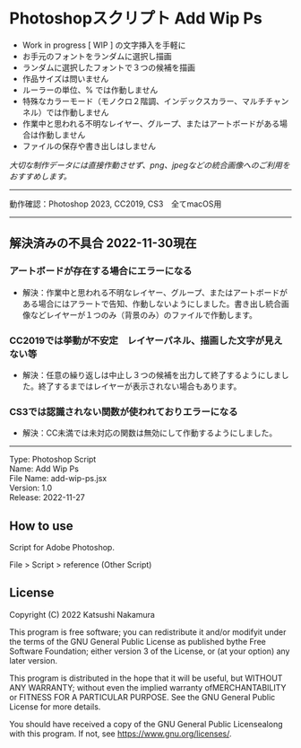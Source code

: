 # Photoshopスクリプト Add Wip Ps

- Work in progress [ WIP ] の文字挿入を手軽に
- お手元のフォントをランダムに選択し描画
- ランダムに選択したフォントで３つの候補を描画
- 作品サイズは問いません
- ルーラーの単位、% では作動しません
- 特殊なカラーモード（モノクロ２階調、インデックスカラー、マルチチャンネル）では作動しません
- 作業中と思われる不明なレイヤー、グループ、またはアートボードがある場合は作動しません
- ファイルの保存や書き出しはしません

*大切な制作データには直接作動させず、png、jpegなどの統合画像へのご利用をおすすめします。*

---

動作確認：Photoshop 2023, CC2019, CS3　全てmacOS用

---

## 解決済みの不具合 2022-11-30現在

### アートボードが存在する場合にエラーになる
- 解決：作業中と思われる不明なレイヤー、グループ、またはアートボードがある場合にはアラートで告知、作動しないようにしました。書き出し統合画像などレイヤーが１つのみ（背景のみ）のファイルで作動します。

### CC2019では挙動が不安定　レイヤーパネル、描画した文字が見えない等
- 解決：任意の繰り返しは中止し３つの候補を出力して終了するようにしました。終了するまではレイヤーが表示されない場合もあります。

### CS3では認識されない関数が使われておりエラーになる
- 解決：CC未満では未対応の関数は無効にして作動するようにしました。

---

Type: Photoshop Script  
Name: Add Wip Ps  
File Name: add-wip-ps.jsx  
Version: 1.0  
Release: 2022-11-27

## How to use

Script for Adobe Photoshop.

File > Script > reference (Other Script)


## License

Copyright (C) 2022 Katsushi Nakamura

This program is free software; you can redistribute it and/or modifyit under the terms of the GNU General Public License as published bythe Free Software Foundation; either version 3 of the License, or (at your option) any later version.

This program is distributed in the hope that it will be useful, but WITHOUT ANY WARRANTY; without even the implied warranty ofMERCHANTABILITY or FITNESS FOR A PARTICULAR PURPOSE. See the GNU General Public License for more details.

You should have received a copy of the GNU General Public Licensealong with this program. If not, see <https://www.gnu.org/licenses/>.
